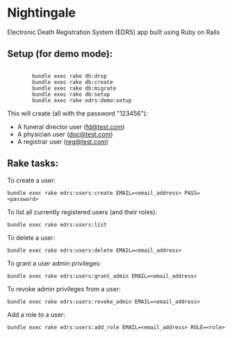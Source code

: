 Nightingale
===========

Electronic Death Registration System (EDRS) app built using Ruby on Rails

Setup (for demo mode):
----------------------

```

        bundle exec rake db:drop
        bundle exec rake db:create
        bundle exec rake db:migrate
        bundle exec rake db:setup
        bundle exec rake edrs:demo:setup

```

This will create (all with the password "123456"):
- A funeral director user (fd@test.com)
- A physician user (doc@test.com)
- A registrar user (reg@test.com)

Rake tasks:
-----------

To create a user:
```
bundle exec rake edrs:users:create EMAIL=<email_address> PASS=<password>
```
 
To list all currently registered users (and their roles):
```
bundle exec rake edrs:users:list
```
 
To delete a user:
```
bundle exec rake edrs:users:delete EMAIL=<email_address>
```

To grant a user admin privileges:
```
bundle exec rake edrs:users:grant_admin EMAIL=<email_address>
```

To revoke admin privileges from a user:
```
bundle exec rake edrs:users:revoke_admin EMAIL=<email_address>
```
 
Add a role to a user:
```
bundle exec rake edrs:users:add_role EMAIL=<email_address> ROLE=<role>
```
